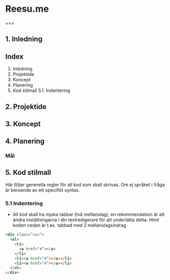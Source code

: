 # Reesu.me
===
## 1. Inledning
## Index
1. Inledning
2. Projektide
3. Koncept
4. Planering
5. Kod stilmall 
5.1. Indentering 
## 2. Projektide
## 3. Koncept
## 4. Planering
### Mål
## 5. Kod stilmall
Här följer generella regler för all kod som skall skrivas. Om ej språket i fråga är beroende av ett specifikt syntax.
### 5.1 Indentering
* All kod skall ha mjuka tabbar (två mellanslag), en rekommendation är att ändra inställningarna i din textredigerare för att underlätta detta. 
Html koden nedan är t.ex. tabbad med 2 mellanslagsindrag
```html
<div class=“nav”>
  <ul>
    <li>
      <a href=“#”></a>
    </li>
    <li><a href=“#”></a></li>
    <li><a href=“#”></a></li>
  </ul>
</div>
```
